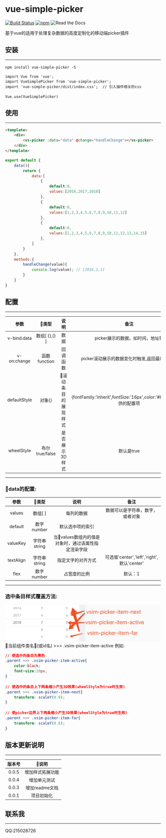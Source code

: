 # vue-simple-picker
[![Build Status](https://travis-ci.org/duyanpeng/vue-simple-picker.svg?branch=master)](https://travis-ci.org/duyanpeng/vue-simple-picker)
[![npm](https://img.shields.io/npm/v/npm.svg)](https://www.npmjs.com/package/vue-simple-picker)
![Read the Docs](https://img.shields.io/readthedocs/pip.svg)

基于vue的适用于处理复杂数据的高度定制化的移动端picker插件

## 安装
---
`npm install vue-simple-picker -S`

```
import Vue from 'vue';
import VueSimplePicker from 'vue-simple-picker';
import 'vue-simple-picker/dist/index.css';  // 引入插件相关的css

Vue.use(VueSimplePicker)
```

## 使用
---
```html
<template>
    <div>
        <vs-picker :data="data" @change="handleChange"></vs-picker>
    </div>
</template>
```
```javascript
export default {
    data(){
        return {
            data:[
                {
                    default:0,
                    values:[2016,2017,2018]
                },
                {
                    default:0,
                    values:[1,2,3,4,5,6,7,8,9,10,11,12]
                },
                {
                    default:0,
                    values:[1,2,3,4,5,6,7,8,9,10,11,12,13,14,15]
                },
            ]
        }
    },
    methods:{
        handleChange(value){
            console.log(value); // [2016,1,1]
        }
    }
}
```

## 配置
---
参数|类型|说明|备注
:--:|:--:|:--:|:--:
v-bind:data|数组[ {},{} ]|数据|picker展示的数据，如时间，地址等
v-on:change|函数function|回调函数|picker滚动展示的数据变化时触发,返回最新的数据
defaultStyle|对象{}|滚动条目的展现样式|{fontFamily:'inherit',fontSize:'16px',color:'#808080'}提供的配置项
wheelStyle|布尔true/false|是否展示3D样式|默认是true
---
### data的配置:
参数|类型|说明|备注
:--:|:--:|:--:|:--:
values|数组[ ]|每列的数据|数据可以是字符串，数字，或者对象
default|数字 number|默认选中项的索引|
valueKey|字符串 string|当values数组内的值是对象时，通过该属性指定渲染字段|
textAlign|字符串string|指定文字的对齐方式|可选值'center','left','right',默认'center'
flex|数字number|占宽度的比例|默认：1
---
### 选中条目样式覆盖方法:
![shuoming](/static/shuoming.jpg)
当前组件类名(或id名)  >>> .vsim-picker-item-active
例如:
```css
// 使选中的条目为黑色
.parent >>> .vsim-picker-item-active{
    color:black;
    font-size:20px;
}

// 使选中的条目上下两条缩小产生3D效果(wheelStyle为true时生效)
.parent >>> .vsim-picker-item-next{
    transform: scaleY(0.9);
}

// 使picker边界上下两条缩小产生3D效果(wheelStyle为true时生效)
.parent >>> .vsim-picker-item-far{
    transform: scaleY(0.8);
}

```

## 版本更新说明
---
版本号|说明|
:--:|:--:|
0.0.5|增加样式拓展功能
0.0.4|增加单元测试
0.0.3|增加readme文档
0.0.1|项目初始化

## 联系我
---
QQ:215028726
